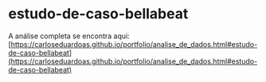 # estudo-de-caso-bellabeat

A análise completa se encontra aqui: [https://carloseduardoas.github.io/portfolio/analise_de_dados.html#estudo-de-caso-bellabeat](https://carloseduardoas.github.io/portfolio/analise_de_dados.html#estudo-de-caso-bellabeat)
